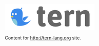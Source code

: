 ![Tern](https://raw.githubusercontent.com/tern-lang/tern-site/master/tern-lang.org/img/logo-small.png)

Content for http://tern-lang.org site.
